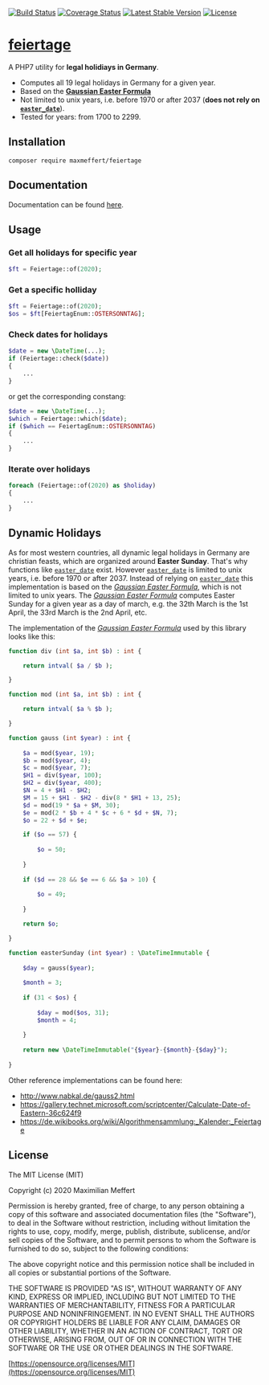 [![Build Status](https://travis-ci.org/maxmeffert/feiertage.svg?branch=master)](https://travis-ci.org/maxmeffert/feiertage)
[![Coverage Status](https://coveralls.io/repos/github/maxmeffert/feiertage/badge.svg?branch=master)](https://coveralls.io/github/maxmeffert/feiertage?branch=master)
[![Latest Stable Version](https://poser.pugx.org/maxmeffert/feiertage/v/stable)](https://packagist.org/packages/maxmeffert/feiertage)
[![License](https://poser.pugx.org/maxmeffert/feiertage/license)](https://packagist.org/packages/maxmeffert/sabertooth)

# [feiertage](http://intrawarez.github.io/feiertage/)

A PHP7 utility for **legal holidiays in Germany**.

- Computes all 19 legal holidays in Germany for a given year.
- Based on the **[Gaussian Easter Formula](https://de.wikipedia.org/wiki/Gau%C3%9Fsche_Osterformel)**
- Not limited to unix years, i.e. before 1970 or after 2037 (**does not rely on [```easter_date```](http://php.net/manual/en/function.easter-date.php)**).
- Tested for years: from 1700 to 2299.

## Installation

```
composer require maxmeffert/feiertage
```

## Documentation

Documentation can be found [here](http://intrawarez.github.io/feiertage/docs/).

## Usage

### Get all holidays for specific year
```php
$ft = Feiertage::of(2020);
```

### Get a specific holliday
```php
$ft = Feiertage::of(2020);
$os = $ft[FeiertagEnum::OSTERSONNTAG];
```

### Check dates for holidays
```php
$date = new \DateTime(...);
if (Feiertage::check($date))
{
	...
}
```
or get the corresponding constang:
```php
$date = new \DateTime(...);
$which = Feiertage::which($date);
if ($which == FeiertagEnum::OSTERSONNTAG)
{
	... 
}
```

### Iterate over holidays
```php
foreach (Feiertage::of(2020) as $holiday)
{
	...
}
```

## Dynamic Holidays
As for most western countries, all dynamic legal holidays in Germany are christian feasts, which are organized around **Easter Sunday**.
That's why functions like [```easter_date```](http://php.net/manual/en/function.easter-date.php) exist.
However [```easter_date```](http://php.net/manual/en/function.easter-date.php) is limited to unix years, i.e. before 1970 or after 2037.
Instead of relying on [```easter_date```](http://php.net/manual/en/function.easter-date.php) this implementation is based on the *[Gaussian Easter Formula](https://de.wikipedia.org/wiki/Gau%C3%9Fsche_Osterformel)*, which is not limited to unix years. 
The *[Gaussian Easter Formula](https://de.wikipedia.org/wiki/Gau%C3%9Fsche_Osterformel)* computes Easter Sunday for a given year as a day of march, e.g. the 32th March is the 1st April, the 33rd March is the 2nd April, etc.

The implementation of the *[Gaussian Easter Formula](https://de.wikipedia.org/wiki/Gau%C3%9Fsche_Osterformel)* used by this library looks like this:
```php
function div (int $a, int $b) : int {

	return intval( $a / $b );

}

function mod (int $a, int $b) : int {

	return intval( $a % $b );

}

function gauss (int $year) : int {
	
	$a = mod($year, 19);
	$b = mod($year, 4);
	$c = mod($year, 7);
	$H1 = div($year, 100);
	$H2 = div($year, 400);
	$N = 4 + $H1 - $H2;
	$M = 15 + $H1 - $H2 - div(8 * $H1 + 13, 25);
	$d = mod(19 * $a + $M, 30);
	$e = mod(2 * $b + 4 * $c + 6 * $d + $N, 7);
	$o = 22 + $d + $e;

	if ($o == 57) {
		
		$o = 50;
		
	}
	
	if ($d == 28 && $e == 6 && $a > 10) {
		
		$o = 49;
		
	}

	return $o;

}

function easterSunday (int $year) : \DateTimeImmutable {
		
	$day = gauss($year);
	
	$month = 3;
	
	if (31 < $os) {
	
		$day = mod($os, 31);
		$month = 4;
	
	}
	
	return new \DateTimeImmutable("{$year}-{$month}-{$day}");
	
}
```
Other reference implementations can be found here:
- http://www.nabkal.de/gauss2.html
- https://gallery.technet.microsoft.com/scriptcenter/Calculate-Date-of-Eastern-36c624f9
- https://de.wikibooks.org/wiki/Algorithmensammlung:_Kalender:_Feiertage

## License

The MIT License (MIT)

Copyright (c) 2020 Maximilian Meffert

Permission is hereby granted, free of charge, to any person obtaining a copy of this software and associated documentation files (the "Software"), to deal in the Software without restriction, including without limitation the rights to use, copy, modify, merge, publish, distribute, sublicense, and/or sell copies of the Software, and to permit persons to whom the Software is furnished to do so, subject to the following conditions:

The above copyright notice and this permission notice shall be included in all copies or substantial portions of the Software.

THE SOFTWARE IS PROVIDED "AS IS", WITHOUT WARRANTY OF ANY KIND, EXPRESS OR IMPLIED, INCLUDING BUT NOT LIMITED TO THE WARRANTIES OF MERCHANTABILITY, FITNESS FOR A PARTICULAR PURPOSE AND NONINFRINGEMENT. IN NO EVENT SHALL THE AUTHORS OR COPYRIGHT HOLDERS BE LIABLE FOR ANY CLAIM, DAMAGES OR OTHER LIABILITY, WHETHER IN AN ACTION OF CONTRACT, TORT OR OTHERWISE, ARISING FROM, OUT OF OR IN CONNECTION WITH THE SOFTWARE OR THE USE OR OTHER DEALINGS IN THE SOFTWARE.

[https://opensource.org/licenses/MIT](https://opensource.org/licenses/MIT)